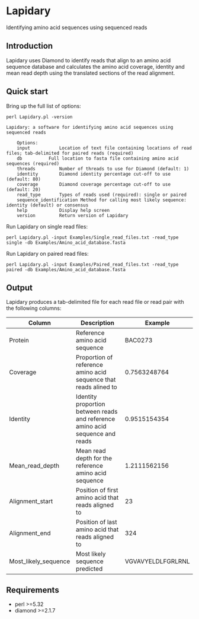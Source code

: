 # Lapidary
Identifying amino acid sequences using sequenced reads

## Introduction
Lapidary uses Diamond to identify reads that align to an amino acid sequence database and calculates the amino acid coverage, identity and mean read depth using the  translated sections of the read alignment.

## Quick start
Bring up the full list of options:
```
perl Lapidary.pl -version

Lapidary: a software for identifying amino acid sequences using sequenced reads

	Options:
	input			Location of text file containing locations of read files; tab-delimited for paired reads (required)
	db			Full location to fasta file containing amino acid sequences (required)
	threads			Number of threads to use for Diamond (default: 1)
	identity		Diamond identity percentage cut-off to use (default: 80)
	coverage		Diamond coverage percentage cut-off to use (default: 20)
	read_type		Types of reads used (required): single or paired
	sequence_identification	Method for calling most likely sequence: identity (default) or consensus
	help			Display help screen
	version			Return version of Lapidary
```

Run Lapidary on single read files:
```
perl Lapidary.pl -input Examples/Single_read_files.txt -read_type single -db Examples/Amino_acid_database.fasta
```

Run Lapidary on paired read files:
```
perl Lapidary.pl -input Examples/Paired_read_files.txt -read_type paired -db Examples/Amino_acid_database.fasta
```
## Output
Lapidary produces a tab-delimited file for each read file or read pair with the following columns:

| Column | Description | Example |
| --- | --- | --- |
| Protein | Reference amino acid sequence | BAC0273 |
| Coverage | Proportion of reference amino acid sequence that reads alined to | 0.7563248764 |
| Identity | Identity proportion between reads and reference amino acid sequence and reads | 0.9515154354 |
| Mean_read_depth | Mean read depth for the reference amino acid sequence | 1.2111562156 |
| Alignment_start | Position of first amino acid that reads aligned to | 23 |
| Alignment_end | Position of last amino acid that reads aligned to | 324 |
| Most_likely_sequence | Most likely sequence predicted | VGVAVYELDLFGRLRNL |

## Requirements
 - perl >=5.32
 - diamond >=2.1.7
